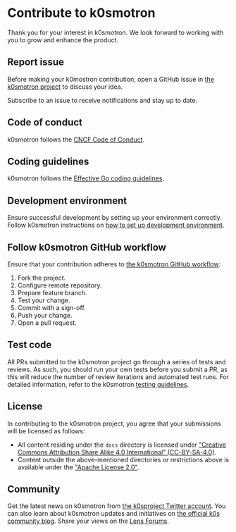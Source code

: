 # Contribute to k0smotron

Thank you for your interest in k0smotron.
We look forward to working with you to grow and enhance the product.

## Report issue

Before making your k0mostron contribution, open a GitHub issue in
[the k0smotron project](https://github.com/k0sproject/k0smotron/issues)
to discuss your idea.

Subscribe to an issue to receive notifications and stay up to date.

## Code of conduct

k0smotron follows the [CNCF Code of Conduct](https://github.com/cncf/foundation/blob/master/code-of-conduct.md).

## Coding guidelines

k0smotron follows the [Effective Go coding guidelines](https://go.dev/doc/effective_go).

## Development environment

Ensure successful development by setting up your environment correctly.
Follow k0smotron instructions on [how to set up development environment](dev-environment.md).

## Follow k0smotron GitHub workflow

Ensure that your contribution adheres to [the k0smotron GitHub workflow](contribute-workflow.md):

1. Fork the project.
1. Configure remote repository.
1. Prepare feature branch.
1. Test your change.
1. Commit with a sign-off.
1. Push your change.
1. Open a pull request.

## Test code

All PRs submitted to the k0smotron project go through a series of tests and reviews.
As such, you should run your own tests before you submit a PR,
as this will reduce the number of review iterations and automated test runs.
For detailed information, refer to the k0smotron [testing guidelines](contribute-testing.md).

## License

In contributing to the k0smotron project, you agree that your submissions will be licensed as follows:

- All content residing under the `docs` directory is licensed under
["Creative Commons Attribution Share Alike 4.0 International" (CC-BY-SA-4.0)](../LICENSE).
- Content outside the above-mentioned directories or restrictions above is
available under the ["Apache License 2.0"](../../LICENSE).

## Community

Get the latest news on k0smotron from [the k0sproject Twitter account](https://twitter.com/k0sproject).
You can also learn about k0smotron updates and initiatives on [the official k0s community blog](https://medium.com/k0sproject).
Share your views on the [Lens Forums](https://forums.k8slens.dev/).
